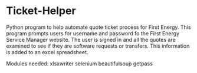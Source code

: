 # Ticket-Helper

Python program to help automate quote ticket process for First Energy. This program prompts users for username and password
fo the First Energy Service Manager website. The user is signed in and all the quotes are examined to see if they are
software requests or transfers. This information is added to an excel spreadsheet.

Modules needed:
xlsxwriter
selenium
beautifulsoup
getpass

